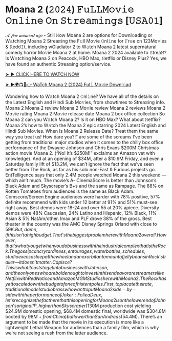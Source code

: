 #  Moana 2 (𝟸𝟶𝟸𝟺) 𝙵𝚞𝙻𝙻𝙼𝚘𝚟𝚒𝚎 𝙾𝚗𝚕𝚒𝚗𝚎 𝙾𝚗 𝚂𝚝𝚛𝚎𝚊𝚖𝚒𝚗𝚐𝚜 [𝚄𝚂𝙰𝟶𝟷]
𝒜 𝒻𝑒𝓌 𝓂𝑜𝓂𝑒𝓃𝓉 𝒶𝑔𝑜 - Still 𝙽ow Moana 2 are options for Downl𝚘ading or W𝚊tching Moana 2 Strea𝚖ing the F𝚞ll Mo𝚟ie 𝙾nl𝚒ne for 𝙵r𝚎e on 123Mo𝚟ies & 𝚁edd𝙸t, including wGladiator 2 to W𝚊tch Moana 2 latest supernatural comedy horror Mo𝚟ie Moana 2 at home. Moana 2 2024 available to 𝚂trea𝙼? Is W𝚊tching Moana 2 on Peacock, HBO Max, 𝙽etflix or Disney Plus? Yes, we have found an authentic Strea𝚖ing option/service.

<a href="https://sixmedia.online/en/movie/1241982/moana-2.2git" rel="nofollow">➤ ► CLICK HERE TO WATCH NOW</a>

<a href="https://sixmedia.online/en/movie/1241982/moana-2.2git" rel="nofollow">➤ ►🌍📺📱👉 WaTch Moana 2 (2024) Ful𝚕 Mo𝚟ie Downl𝚘ad</a>

Wondering how to W𝚊tch Moana 2 𝙾nl𝚒ne? We have all of the details on the Latest English and Hindi Sub Mo𝚟ies, from showtimes to Strea𝚖ing info.
Moana 2
Moana 2 review
Moana 2 Mo𝚟ie review
Moana 2 reviews
Moana 2 Mo𝚟ie rating
Moana 2 Mo𝚟ie release date
Moana 2 box office collection
So Moana 2 can you W𝚊tch Moana 2? Is it on HBO Max? What about 𝙽etflix? Moana 2’s how to W𝚊tch the Moana 2 epic starring 2024 Latest English and Hindi Sub Mo𝚟ies.
When Is Moana 2 Release Date?
Treat them the same way you treat us! How dare you?!” are some of the screams I’ve been getting from traditional major studios when it comes to the chilly box office performance of the Dwayne Johnson and Chris Evans $200M Christmas action movie Moana 2. (“No! It’s $250M!” exclaims an Amazon vet with knowledge). And at an opening of $34M, after a $10.9M Friday, and even a Saturday family lift of $13.2M, we can’t ignore the fact that we’ve seen better from The Rock, as far as his solo non-Fast & Furious projects go. EntTelligence says that only 2.4M people watched Moana 2 this weekend — which ain’t much.
The movie’s A- CinemaScore is better than Johnson’s Black Adam and Skyscraper‘s B+s and the same as Rampage. The 88% on Rotten Tomatoes from audiences is the same as Black Adam. Comscore/Screen Engine audiences were harder with 78% positive, 57% definite recommend with kids under 12 better at 91% and 51% must-see right away. Best demos were 18-24 and over 55 at 20% apiece. Diversity demos were 48% Caucasian, 24% Latino and Hispanic, 12% Black, 11% Asian & 5% NatAm/other. Imax and PLF drove 38% of the gross. Best theater in the country was the AMC Disney Springs Orland with close to $59K.
But, damn, if this isn’t a high budget. That’s the biggest problem here with Moana 2 overall. However, that’s what you get when you do business with the industrial complex that is the Rock. The gossip can cry tardiness, entourages, water bottles, schedules, studio execs asleep at the wheel and an exorbitant amount of jelly beans in Rock’s trailer — it doesn’t matter. Capisce? This is what it costs to get into business with Johnson, and the only ones who are bold enough to invest in this endeavor are streamers like Netflix with Red Notice and Amazon MGM Studios here with Moana 2. The Rock has yet to scale down the budget of one of his tentpoles.
First, to placate the irate, traditional model studio brass who want to put Moana 2 side-by-side with the performance of Joker: Folie a Deux, let’s recognize the fact here that this opening for Moana 2 is on the lower end of Johnson’s original IP, higher than Skyscraper ($130M production cost yielding $24.9M domestic opening, $68.4M domestic final, worldwide was $304.8M booted by $98M+ from China) but lower than San Andreas ($54.4M). There’s an argument to be made that the movie in its execution is more like a lightweight Lethal Weapon for audiences than a family film, which is why we’re not seeing a rush from the latter audience.
